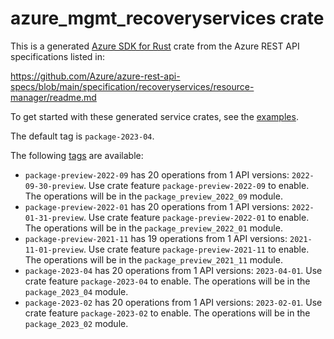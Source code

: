 # azure_mgmt_recoveryservices crate

This is a generated [Azure SDK for Rust](https://github.com/Azure/azure-sdk-for-rust) crate from the Azure REST API specifications listed in:

https://github.com/Azure/azure-rest-api-specs/blob/main/specification/recoveryservices/resource-manager/readme.md

To get started with these generated service crates, see the [examples](https://github.com/Azure/azure-sdk-for-rust/blob/main/services/README.md#examples).

The default tag is `package-2023-04`.

The following [tags](https://github.com/Azure/azure-sdk-for-rust/blob/main/services/tags.md) are available:

- `package-preview-2022-09` has 20 operations from 1 API versions: `2022-09-30-preview`. Use crate feature `package-preview-2022-09` to enable. The operations will be in the `package_preview_2022_09` module.
- `package-preview-2022-01` has 20 operations from 1 API versions: `2022-01-31-preview`. Use crate feature `package-preview-2022-01` to enable. The operations will be in the `package_preview_2022_01` module.
- `package-preview-2021-11` has 19 operations from 1 API versions: `2021-11-01-preview`. Use crate feature `package-preview-2021-11` to enable. The operations will be in the `package_preview_2021_11` module.
- `package-2023-04` has 20 operations from 1 API versions: `2023-04-01`. Use crate feature `package-2023-04` to enable. The operations will be in the `package_2023_04` module.
- `package-2023-02` has 20 operations from 1 API versions: `2023-02-01`. Use crate feature `package-2023-02` to enable. The operations will be in the `package_2023_02` module.